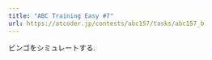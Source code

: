 ```yaml
---
title: "ABC Training Easy #7"
url: https://atcoder.jp/contests/abc157/tasks/abc157_b
---
```

ビンゴをシミュレートする.
